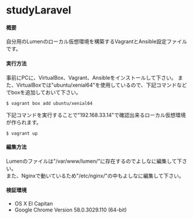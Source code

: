 # studyLaravel

#### 概要
自分用のLumenのローカル仮想環境を構築するVagrantとAnsible設定ファイルです。

#### 実行方法
事前にPCに、VirtualBox、Vagrant、Ansibleをインストールして下さい。
また、VirtualBoxでは"ubuntu/xenial64"を使用しているので、下記コマンドなどでboxを追加しておいて下さい。

```$ vagrant box add ubuntu/xenial64```

下記コマンドを実行することで"192.168.33.14"で確認出来るローカル仮想環境が作られます。

```$ vagrant up```

#### 編集方法
Lumenのファイルは"/var/www/lumen/"に存在するのでよしなに編集して下さい。  
また、Nginxで動いているため"/etc/nginx/"の中もよしなに編集して下さい。

#### 検証環境
- OS X El Capitan
- Google Chrome Version 58.0.3029.110 (64-bit)